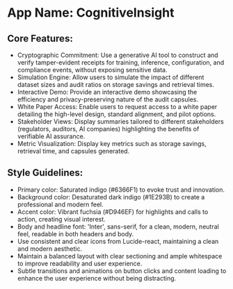 # **App Name**: CognitiveInsight

## Core Features:

- Cryptographic Commitment: Use a generative AI tool to construct and verify tamper-evident receipts for training, inference, configuration, and compliance events, without exposing sensitive data.
- Simulation Engine: Allow users to simulate the impact of different dataset sizes and audit ratios on storage savings and retrieval times.
- Interactive Demo: Provide an interactive demo showcasing the efficiency and privacy-preserving nature of the audit capsules.
- White Paper Access: Enable users to request access to a white paper detailing the high-level design, standard alignment, and pilot options.
- Stakeholder Views: Display summaries tailored to different stakeholders (regulators, auditors, AI companies) highlighting the benefits of verifiable AI assurance.
- Metric Visualization: Display key metrics such as storage savings, retrieval time, and capsules generated.

## Style Guidelines:

- Primary color: Saturated indigo (#6366F1) to evoke trust and innovation.
- Background color: Desaturated dark indigo (#1E293B) to create a professional and modern feel.
- Accent color: Vibrant fuchsia (#D946EF) for highlights and calls to action, creating visual interest.
- Body and headline font: 'Inter', sans-serif, for a clean, modern, neutral feel, readable in both headers and body.
- Use consistent and clear icons from Lucide-react, maintaining a clean and modern aesthetic.
- Maintain a balanced layout with clear sectioning and ample whitespace to improve readability and user experience.
- Subtle transitions and animations on button clicks and content loading to enhance the user experience without being distracting.